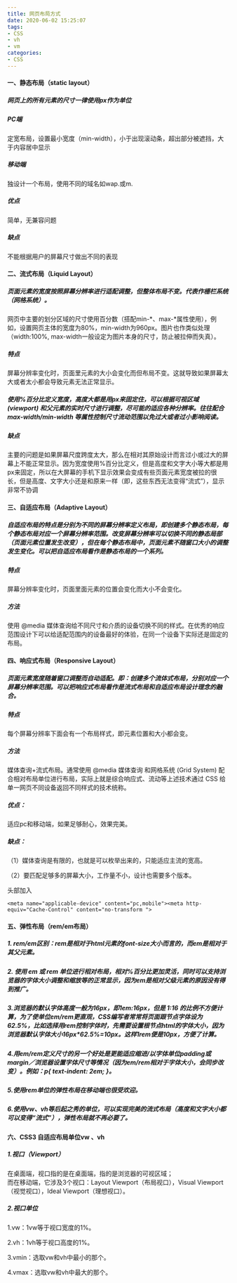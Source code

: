 ```yaml
---
title: 网页布局方式
date: 2020-06-02 15:25:07
tags:
- CSS
- vh
- vm
categories:
- CSS
---
```

#### 一、静态布局（static layout）
##### 网页上的所有元素的尺寸一律使用px作为单位
<!--more-->
##### PC端
定宽布局，设置最小宽度（min-width），小于出现滚动条，超出部分被遮挡，大于内容居中显示
##### 移动端
独设计一个布局，使用不同的域名如wap.或m.
##### 优点
简单，无兼容问题
##### 缺点
不能根据用户的屏幕尺寸做出不同的表现
#### 二、流式布局（Liquid Layout）
##### 页面元素的宽度按照屏幕分辨率进行适配调整，但整体布局不变。代表作栅栏系统（网格系统）。
网页中主要的划分区域的尺寸使用百分数（搭配min-*、max-*属性使用），例如，设置网页主体的宽度为80%，min-width为960px。图片也作类似处理（width:100%, max-width一般设定为图片本身的尺寸，防止被拉伸而失真）。
##### 特点
屏幕分辨率变化时，页面里元素的大小会变化而但布局不变。这就导致如果屏幕太大或者太小都会导致元素无法正常显示。
##### 使用%百分比定义宽度，高度大都是用px来固定住，可以根据可视区域 (viewport) 和父元素的实时尺寸进行调整，尽可能的适应各种分辨率。往往配合 max-width/min-width 等属性控制尺寸流动范围以免过大或者过小影响阅读。
##### 缺点
主要的问题是如果屏幕尺度跨度太大，那么在相对其原始设计而言过小或过大的屏幕上不能正常显示。因为宽度使用%百分比定义，但是高度和文字大小等大都是用px来固定，所以在大屏幕的手机下显示效果会变成有些页面元素宽度被拉的很长，但是高度、文字大小还是和原来一样（即，这些东西无法变得“流式”），显示非常不协调
#### 三、自适应布局（Adaptive Layout）
##### 自适应布局的特点是分别为不同的屏幕分辨率定义布局，即创建多个静态布局，每个静态布局对应一个屏幕分辨率范围。改变屏幕分辨率可以切换不同的静态局部（页面元素位置发生改变），但在每个静态布局中，页面元素不随窗口大小的调整发生变化。可以把自适应布局看作是静态布局的一个系列。
##### 特点
屏幕分辨率变化时，页面里面元素的位置会变化而大小不会变化。
##### 方法
使用 @media 媒体查询给不同尺寸和介质的设备切换不同的样式。在优秀的响应范围设计下可以给适配范围内的设备最好的体验，在同一个设备下实际还是固定的布局。
#### 四、响应式布局（Responsive Layout）
##### 页面元素宽度随着窗口调整而自动适配。即：创建多个流体式布局，分别对应一个屏幕分辨率范围。可以把响应式布局看作是流式布局和自适应布局设计理念的融合。
##### 特点
每个屏幕分辨率下面会有一个布局样式，即元素位置和大小都会变。
##### 方法
媒体查询+流式布局。通常使用 @media 媒体查询 和网格系统 (Grid System) 配合相对布局单位进行布局，实际上就是综合响应式、流动等上述技术通过 CSS 给单一网页不同设备返回不同样式的技术统称。
##### 优点：
适应pc和移动端，如果足够耐心，效果完美。

##### 缺点：
（1）媒体查询是有限的，也就是可以枚举出来的，只能适应主流的宽高。

（2）要匹配足够多的屏幕大小，工作量不小，设计也需要多个版本。

头部加入
```
<meta name="applicable-device" content="pc,mobile"><meta http-equiv="Cache-Control" content="no-transform ">
```
#### 五、弹性布局（rem/em布局）
##### 1. rem/em区别：rem是相对于html元素的font-size大小而言的，而em是相对于其父元素。
##### 2. 使用 em 或 rem 单位进行相对布局，相对%百分比更加灵活，同时可以支持浏览器的字体大小调整和缩放等的正常显示，因为em是相对父级元素的原因没有得到推广。
##### 3.浏览器的默认字体高度一般为16px，即1em:16px，但是 1:16 的比例不方便计算，为了使单位em/rem更直观，CSS编写者常常将页面跟节点字体设为62.5%，比如选择用rem控制字体时，先需要设置根节点html的字体大小，因为浏览器默认字体大小16px*62.5%=10px。这样1rem便是10px，方便了计算。
##### 4.用em/rem定义尺寸的另一个好处是更能适应缩进/以字体单位padding或margin／浏览器设置字体尺寸等情况（因为em/rem相对于字体大小，会同步改变）。例如：p{ text-indent: 2em; }。
##### 5.使用rem单位的弹性布局在移动端也很受欢迎。
##### 6.使用vw、vh等后起之秀的单位，可以实现完美的流式布局（高度和文字大小都可以变得“流式”），弹性布局就不再必要了。

#### 六、CSS3 自适应布局单位vw 、vh
##### 1.视口（Viewport）
在桌面端，视口指的是在桌面端，指的是浏览器的可视区域；  
而在移动端，它涉及3个视口：Layout Viewport（布局视口），Visual Viewport（视觉视口），Ideal Viewport（理想视口）。
##### 2.视口单位
1.vw：1vw等于视口宽度的1%。

2.vh：1vh等于视口高度的1%。  

3.vmin：选取vw和vh中最小的那个。

4.vmax：选取vw和vh中最大的那个。